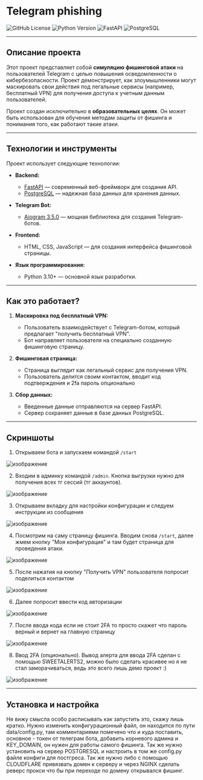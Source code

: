# **Telegram phishing**

![GitHub License](https://img.shields.io/badge/license-MIT-blue) ![Python Version](https://img.shields.io/badge/python-3.9%2B-blue) ![FastAPI](https://img.shields.io/badge/FastAPI-latest-green) ![PostgreSQL](https://img.shields.io/badge/PostgreSQL-latest-blue)

---

## **Описание проекта**

Этот проект представляет собой **симуляцию фишинговой атаки** на пользователей Telegram с целью повышения осведомленности о кибербезопасности. Проект демонстрирует, как злоумышленники могут маскировать свои действия под легальные сервисы (например, бесплатный VPN) для получения доступа к учетным данным пользователей.

Проект создан исключительно в **образовательных целях**. Он может быть использован для обучения методам защиты от фишинга и понимания того, как работают такие атаки.

---

## **Технологии и инструменты**

Проект использует следующие технологии:

- **Backend:**
  - [FastAPI](https://fastapi.tiangolo.com/) — современный веб-фреймворк для создания API.
  - [PostgreSQL](https://www.postgresql.org/) — надежная база данных для хранения данных.
  
- **Telegram Bot:**
  - [Aiogram 3.5.0](https://docs.aiogram.dev/en/latest/) — мощная библиотека для создания Telegram-ботов.

- **Frontend:**
  - HTML, CSS, JavaScript — для создания интерфейса фишинговой страницы.

- **Язык программирования:**
  - Python 3.10+ — основной язык разработки.

---

## **Как это работает?**

1. **Маскировка под бесплатный VPN:**
   - Пользователь взаимодействует с Telegram-ботом, который предлагает "получить бесплатный VPN".
   - Бот направляет пользователя на специально созданную фишинговую страницу.

2. **Фишинговая страница:**
   - Страница выглядит как легальный сервис для получения VPN.
   - Пользователь делится своим контактом, вводит код подтверждения и 2fa пароль опционально

3. **Сбор данных:**
   - Введенные данные отправляются на сервер FastAPI.
   - Сервер сохраняет данные в базе данных PostgreSQL.
---

## **Скриншоты**
1. Открываем бота и запускаем командой `/start`
   
![изображение](https://github.com/user-attachments/assets/a940ce4c-e7d5-43db-86f5-5a041a970fab)


2. Входим в админку командой `/admin`. Кнопка выгрузки нужно для получения всех тг сессий (тг аккаунтов). 
   
![изображение](https://github.com/user-attachments/assets/630bc76a-0e76-4f14-bb73-335a4d9a9390)

3. Открываем вкладку для настройки конфигурации и следуем инструкции из сообщения
  
![изображение](https://github.com/user-attachments/assets/c7fae3ef-6589-465d-b2b3-367f7b69743d)

4. Посмотрим на саму страницу фишинга. Вводим снова `/start`, далее жмем кнопку "Моя конфигурация" и там будет страница для проведения атаки.

![изображение](https://github.com/user-attachments/assets/f25dd1d0-016b-4598-b9ab-9560175c7cca)

5. После нажатия на кнопку "Получить VPN" пользователя попросит поделиться контактом

![изображение](https://github.com/user-attachments/assets/0e9a91d9-0036-4fdd-9eb7-c1318915dfec)

6. Далее попросит ввести код авторизации

![изображение](https://github.com/user-attachments/assets/ab286401-8333-4580-85a6-7161a0123318)

7. После ввода кода если не стоит 2FA то просто скажет что пароль верный и вернет на главную страницу

![изображение](https://github.com/user-attachments/assets/36325b4e-5224-448d-812f-1f9dc87c9634)

8. Ввод 2FA (опционально). Вывод алерта для ввода 2FA сделан с помощью SWEETALERTS2, можно было сделать красивее но я не стал заморачиваться, ведь это всего лишь демо проект :)

![изображение](https://github.com/user-attachments/assets/23760084-902e-4d18-8f5c-535fe5934b58)

---
## **Установка и настройка**
Не вижу смысла особо расписывать как запустить это, скажу лишь кратко. Нужно изменить конфигурационный файл, он находится по пути data/config.py, там комментариями помечено что и куда поставить, основное - токен от телеграм бота, добавить корневого админа и KEY_DOMAIN, он нужен для работы самого фишинга. Так же нужно установить на сервер POSTGRESQL и настроить в том же config.py файле конфиги для постгреса. Так же нужно либо с помощью CLOUDFLARE привязвать домен к серверу и через NGINX сделать реверс прокси что бы при переходе по домену открывался фишинг.

